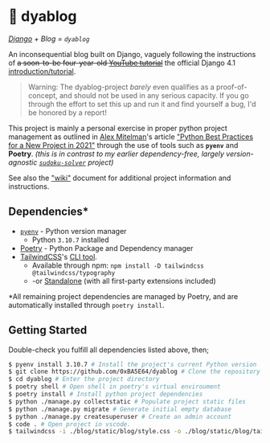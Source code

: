 # 👿 dyablog
*[Django](https://www.djangoproject.com/) + Blog = `dyablog`*

An inconsequential blog built on Django, vaguely following the instructions of ~~a soon-to-be four-year-old [YouTube tutorial](https://youtu.be/F5mRW0jo-U4?t=11258)~~ the official Django 4.1 [introduction/tutorial](https://docs.djangoproject.com/en/4.1/intro/).

> Warning: The dyablog-project *barely* even qualifies as a proof-of-concept, and should not be used in any serious capacity. If you go through the effort to set this up and run it and find yourself a bug, I'd be honored by a report!

This project is mainly a personal exercise in proper python project management as outlined in [Alex Mitelman](https://twitter.com/alex_mitelman)'s article ["Python Best Practices for a New Project in 2021"](https://mitelman.engineering/blog/python-best-practice/automating-python-best-practices-for-a-new-project/) through the use of tools such as **`pyenv`** and **Poetry**.
*(this is in contrast to my earlier dependency-free, largely version-agnostic [`sudoku-solver`](https://github.com/0xBA5E64/Sudoku-Solver) project)*

See also the ["wiki"](docs/wiki.md) document for additional project information and instructions.

## Dependencies*
- [`pyenv`](https://github.com/pyenv/pyenv) - Python version manager
  - Python `3.10.7` installed
- [Poetry](https://python-poetry.org/) - Python Package and Dependency manager
- [TailwindCSS](https://tailwindcss.com/)'s [CLI tool](https://tailwindcss.com/docs/installation).
  - Available through npm: `npm install -D tailwindcss @tailwindcss/typography`
  - -or [Standalone](https://tailwindcss.com/blog/standalone-cli) (with all first-party extensions included)

\*All remaining project dependencies are managed by Poetry, and are automatically installed through `poetry install`.

## Getting Started
Double-check you fulfill all dependencies listed above, then;
```sh
$ pyenv install 3.10.7 # Install the project's current Python version
$ git clone https://github.com/0xBA5E64/dyablog # Clone the repository
$ cd dyablog # Enter the project directory
$ poetry shell # Open shell in poetry's virtual enviroument
$ poetry install # Install python project dependencies
$ python ./manage.py collectstatic # Populate project static files
$ python ./manage.py migrate # Generate initial empty database
$ python ./manage.py createsuperuser # Create an admin account
$ code . # Open project in vscode.
$ tailwindcss -i ./blog/static/blog/style.css -o ./blog/static/blog/tailwind.css -w & uv run ./manage.py runserver # start the development server *with* Tailwind CSS
```
